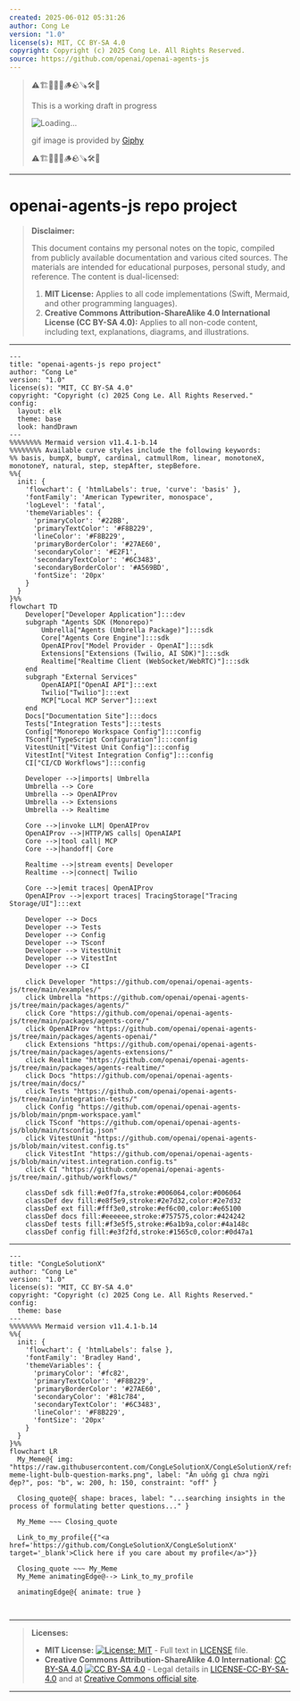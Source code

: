 ```yaml
---
created: 2025-06-012 05:31:26
author: Cong Le
version: "1.0"
license(s): MIT, CC BY-SA 4.0
copyright: Copyright (c) 2025 Cong Le. All Rights Reserved.
source: https://github.com/openai/openai-agents-js
---
```



> ⚠️🏗️🚧🦺🧱🪵🪨🪚🛠️👷
> 
> This is a working draft in progress
> 
> ![Loading...](https://media0.giphy.com/media/v1.Y2lkPTc5MGI3NjExd2FzNXNqMHhiNmxqZ2JnNnk3eTF1cHY3eGI5aWVhMmNjYWhzcDV0MiZlcD12MV9pbnRlcm5hbF9naWZfYnlfaWQmY3Q9Zw/7vUBOECvNpUOs/giphy.gif)
>
> gif image is provided by [Giphy](https://giphy.com)
> 
> ⚠️🏗️🚧🦺🧱🪵🪨🪚🛠️👷


----




# openai-agents-js repo project
> **Disclaimer:**
>
> This document contains my personal notes on the topic,
> compiled from publicly available documentation and various cited sources.
> The materials are intended for educational purposes, personal study, and reference.
> The content is dual-licensed:
> 1. **MIT License:** Applies to all code implementations (Swift, Mermaid, and other programming languages).
> 2. **Creative Commons Attribution-ShareAlike 4.0 International License (CC BY-SA 4.0):** Applies to all non-code content, including text, explanations, diagrams, and illustrations.
---


```mermaid
---
title: "openai-agents-js repo project"
author: "Cong Le"
version: "1.0"
license(s): "MIT, CC BY-SA 4.0"
copyright: "Copyright (c) 2025 Cong Le. All Rights Reserved."
config:
  layout: elk
  theme: base
  look: handDrawn
---
%%%%%%%% Mermaid version v11.4.1-b.14
%%%%%%%% Available curve styles include the following keywords:
%% basis, bumpX, bumpY, cardinal, catmullRom, linear, monotoneX, monotoneY, natural, step, stepAfter, stepBefore.
%%{
  init: {
    'flowchart': { 'htmlLabels': true, 'curve': 'basis' },
    'fontFamily': 'American Typewriter, monospace',
    'logLevel': 'fatal',
    'themeVariables': {
      'primaryColor': '#22BB',
      'primaryTextColor': '#F8B229',
      'lineColor': '#F8B229',
      'primaryBorderColor': '#27AE60',
      'secondaryColor': '#E2F1',
      'secondaryTextColor': '#6C3483',
      'secondaryBorderColor': '#A569BD',
      'fontSize': '20px'
    }
  }
}%%
flowchart TD
    Developer["Developer Application"]:::dev
    subgraph "Agents SDK (Monorepo)"
        Umbrella["Agents (Umbrella Package)"]:::sdk
        Core["Agents Core Engine"]:::sdk
        OpenAIProv["Model Provider - OpenAI"]:::sdk
        Extensions["Extensions (Twilio, AI SDK)"]:::sdk
        Realtime["Realtime Client (WebSocket/WebRTC)"]:::sdk
    end
    subgraph "External Services"
        OpenAIAPI["OpenAI API"]:::ext
        Twilio["Twilio"]:::ext
        MCP["Local MCP Server"]:::ext
    end
    Docs["Documentation Site"]:::docs
    Tests["Integration Tests"]:::tests
    Config["Monorepo Workspace Config"]:::config
    TSconf["TypeScript Configuration"]:::config
    VitestUnit["Vitest Unit Config"]:::config
    VitestInt["Vitest Integration Config"]:::config
    CI["CI/CD Workflows"]:::config

    Developer -->|imports| Umbrella
    Umbrella --> Core
    Umbrella --> OpenAIProv
    Umbrella --> Extensions
    Umbrella --> Realtime

    Core -->|invoke LLM| OpenAIProv
    OpenAIProv -->|HTTP/WS calls| OpenAIAPI
    Core -->|tool call| MCP
    Core -->|handoff| Core

    Realtime -->|stream events| Developer
    Realtime -->|connect| Twilio

    Core -->|emit traces| OpenAIProv
    OpenAIProv -->|export traces| TracingStorage["Tracing Storage/UI"]:::ext

    Developer --> Docs
    Developer --> Tests
    Developer --> Config
    Developer --> TSconf
    Developer --> VitestUnit
    Developer --> VitestInt
    Developer --> CI

    click Developer "https://github.com/openai/openai-agents-js/tree/main/examples/"
    click Umbrella "https://github.com/openai/openai-agents-js/tree/main/packages/agents/"
    click Core "https://github.com/openai/openai-agents-js/tree/main/packages/agents-core/"
    click OpenAIProv "https://github.com/openai/openai-agents-js/tree/main/packages/agents-openai/"
    click Extensions "https://github.com/openai/openai-agents-js/tree/main/packages/agents-extensions/"
    click Realtime "https://github.com/openai/openai-agents-js/tree/main/packages/agents-realtime/"
    click Docs "https://github.com/openai/openai-agents-js/tree/main/docs/"
    click Tests "https://github.com/openai/openai-agents-js/tree/main/integration-tests/"
    click Config "https://github.com/openai/openai-agents-js/blob/main/pnpm-workspace.yaml"
    click TSconf "https://github.com/openai/openai-agents-js/blob/main/tsconfig.json"
    click VitestUnit "https://github.com/openai/openai-agents-js/blob/main/vitest.config.ts"
    click VitestInt "https://github.com/openai/openai-agents-js/blob/main/vitest.integration.config.ts"
    click CI "https://github.com/openai/openai-agents-js/tree/main/.github/workflows/"

    classDef sdk fill:#e0f7fa,stroke:#006064,color:#006064
    classDef dev fill:#e8f5e9,stroke:#2e7d32,color:#2e7d32
    classDef ext fill:#fff3e0,stroke:#ef6c00,color:#e65100
    classDef docs fill:#eeeeee,stroke:#757575,color:#424242
    classDef tests fill:#f3e5f5,stroke:#6a1b9a,color:#4a148c
    classDef config fill:#e3f2fd,stroke:#1565c0,color:#0d47a1

```


---

<!-- 
```mermaid
%% Current Mermaid version
info
```  -->


```mermaid
---
title: "CongLeSolutionX"
author: "Cong Le"
version: "1.0"
license(s): "MIT, CC BY-SA 4.0"
copyright: "Copyright (c) 2025 Cong Le. All Rights Reserved."
config:
  theme: base
---
%%%%%%%% Mermaid version v11.4.1-b.14
%%{
  init: {
    'flowchart': { 'htmlLabels': false },
    'fontFamily': 'Bradley Hand',
    'themeVariables': {
      'primaryColor': '#fc82',
      'primaryTextColor': '#F8B229',
      'primaryBorderColor': '#27AE60',
      'secondaryColor': '#81c784',
      'secondaryTextColor': '#6C3483',
      'lineColor': '#F8B229',
      'fontSize': '20px'
    }
  }
}%%
flowchart LR
  My_Meme@{ img: "https://raw.githubusercontent.com/CongLeSolutionX/CongLeSolutionX/refs/heads/main/assets/images/My-meme-light-bulb-question-marks.png", label: "Ăn uống gì chưa ngừi đẹp?", pos: "b", w: 200, h: 150, constraint: "off" }

  Closing_quote@{ shape: braces, label: "...searching insights in the process of formulating better questions..." }
    
  My_Meme ~~~ Closing_quote
    
  Link_to_my_profile{{"<a href='https://github.com/CongLeSolutionX/CongLeSolutionX' target='_blank'>Click here if you care about my profile</a>"}}

  Closing_quote ~~~ My_Meme
  My_Meme animatingEdge@--> Link_to_my_profile
  
  animatingEdge@{ animate: true }



```

---
>**Licenses:**
>
>- **MIT License:**  [![License: MIT](https://img.shields.io/badge/License-MIT-yellow.svg)](LICENSE) - Full text in [LICENSE](LICENSE) file.
>- **Creative Commons Attribution-ShareAlike 4.0 International**: [CC BY-SA 4.0](https://creativecommons.org/licenses/by-sa/4.0/) [![CC BY-SA 4.0](https://licensebuttons.net/l/by-sa/4.0/88x31.png)](https://creativecommons.org/licenses/by-sa/4.0/) - Legal details in [LICENSE-CC-BY-SA-4.0](THE_PAST/LICENSE-CC-BY-SA-4.0) and at [Creative Commons official site](https://creativecommons.org/licenses/by-sa/4.0/).
>
---
